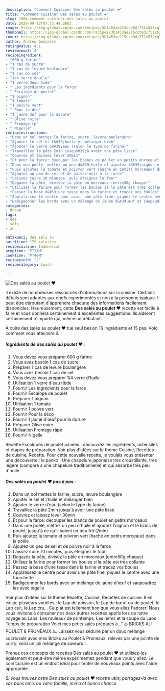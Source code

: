 ```yaml
---
description: "Comment Cuisiner Des salés au poulet ❤️"
title: "Comment Cuisiner Des salés au poulet ❤️"
slug: 1664-comment-cuisiner-des-sales-au-poulet
date: 2020-09-13T07:35:44.268Z
image: https://img-global.cpcdn.com/recipes/3b1453ae215ccb9d/751x532cq70/des-sales-au-poulet-❤️-photo-principale-de-la-recette.jpg
thumbnail: https://img-global.cpcdn.com/recipes/3b1453ae215ccb9d/751x532cq70/des-sales-au-poulet-❤️-photo-principale-de-la-recette.jpg
cover: https://img-global.cpcdn.com/recipes/3b1453ae215ccb9d/751x532cq70/des-sales-au-poulet-❤️-photo-principale-de-la-recette.jpg
author: Andrew Gonzales
ratingvalue: 4.1
reviewcount: 4
recipeingredient:
- "600 g farine"
- "1 cas de sucre"
- "1 cas de levure boulangre"
- "1 cac de sel"
- "1/4 verre dhuile"
- "1 verre deau tide"
- " Les ingrdients pour la farce"
- " Escalope de poulet"
- "1 oignon"
- "1 tomate"
- "1 poivre vert"
- " Pour la dco"
- "1 jaune duf pour la dorure"
- " Olive noire"
- " Fromage rp"
- " Nigelle"
recipeinstructions:
- "Dans un bol mettez la farine, sucre, levure boulangère"
- "Ajouter le sel et l&#39;huile et mélanger bien"
- "Ajouter le verre d&#39;eau (selon le type de farine)"
- "Travaillez la pâte 2min jusqu&#39;à avoir une pâte lisse"
- "Couvrez et laissez lever 30min"
- "Et pour la farce: decouper les blancs de poulet en petits morceaux"
- "Dans une poêle, mettez un peu d&#39;huile et ajoutez l&#39;oignon et le blanc de poulet, jusqu&#39;à ce qu&#39;il soient un peu frit (7min)"
- "Puis ajoutez la tomate et poivron vert (haché en petits morceaux) dans la poêle"
- "Ajoutez un peu de sel et de poivre noir à la farce"
- "Laissez cuire 10 minutes, puis éteignez le four"
- "Degazez la pâte, divisez la pâte en morceaux (entre50g chaque)"
- "Utilisez la farine pour former les boules si la pâte est très collante"
- "Passez la base d&#39;une tasse dans la farine et tracez vos boules"
- "Applatissez le centre pour avoir une pâte fine, piquez le centre avec une fourchette"
- "Badigeonner les bords avec un mélange de jaune d&#39;œuf et saupoudrez les avec nigelle"
categories:
- Resep
tags:
- des
- sals
- au

katakunci: des sals au 
nutrition: 179 calories
recipecuisine: Indonesian
preptime: "PT17M"
cooktime: "PT40M"
recipeyield: "2"
recipecategory: Lunch

---
```



![Des salés au poulet ❤️](https://img-global.cpcdn.com/recipes/3b1453ae215ccb9d/751x532cq70/des-sales-au-poulet-❤️-photo-principale-de-la-recette.jpg)

Il existe de nombreuses ressources d'informations sur la cuisine. Certains détails sont adaptés aux chefs expérimentés et non à la personne typique. Il peut être déroutant d'apprendre chacune des informations facilement disponibles. Heureusement, cette <strong> Des salés au poulet ❤️ </strong> recette est facile à faire et vous donnera certainement d'excellentes suggestions. Ils aideront certainement n'importe qui, même un débutant.

<!--inarticleads1-->

À cuire des salés au poulet ❤️ tue seul besion 16 Ingrédients et 15 pas. Voici comment vous atteindre il.

##### Ingrédients de des salés au poulet ❤️ :

1. Vous devez vous préparer 600 g farine
1. Vous avez besoin 1 cas de sucre
1. Préparer 1 cas de levure boulangère
1. Vous avez besoin 1 cac de sel
1. Vous devez vous préparer 1/4 verre d&#39;huile
1. Utilisation 1 verre d&#39;eau tiède
1. Fournir  Les ingrédients pour la farce
1. Fournir  Escalope de poulet
1. Préparer 1 oignon
1. Utilisation 1 tomate
1. Fournir 1 poivre vert
1. Fournir  Pour la déco
1. Fournir 1 jaune d&#39;œuf pour la dorure
1. Préparer  Olive noire
1. Utilisation  Fromage râpé
1. Fournir  Nigelle


Recette Escalopes de poulet panées : découvrez les ingrédients, ustensiles et étapes de préparation. Voir plus d&#39;idées sur le thème Cuisine, Recettes de cuisine, Recette. Pour cette nouvelle recette, je voulais vous présenter une découverte : le panko ! Une chapelure japonaise très croustillante, très légère (comparé à une chapelure traditionnelle) et qui absorbe très peu d&#39;huile. 

<!--inarticleads2-->

##### Des salés au poulet ❤️ pas à pas :

1. Dans un bol mettez la farine, sucre, levure boulangère
1. Ajouter le sel et l&#39;huile et mélanger bien
1. Ajouter le verre d&#39;eau (selon le type de farine)
1. Travaillez la pâte 2min jusqu&#39;à avoir une pâte lisse
1. Couvrez et laissez lever 30min
1. Et pour la farce: decouper les blancs de poulet en petits morceaux
1. Dans une poêle, mettez un peu d&#39;huile et ajoutez l&#39;oignon et le blanc de poulet, jusqu&#39;à ce qu&#39;il soient un peu frit (7min)
1. Puis ajoutez la tomate et poivron vert (haché en petits morceaux) dans la poêle
1. Ajoutez un peu de sel et de poivre noir à la farce
1. Laissez cuire 10 minutes, puis éteignez le four
1. Degazez la pâte, divisez la pâte en morceaux (entre50g chaque)
1. Utilisez la farine pour former les boules si la pâte est très collante
1. Passez la base d&#39;une tasse dans la farine et tracez vos boules
1. Applatissez le centre pour avoir une pâte fine, piquez le centre avec une fourchette
1. Badigeonner les bords avec un mélange de jaune d&#39;œuf et saupoudrez les avec nigelle


Voir plus d&#39;idées sur le thème Recette, Cuisine, Recettes de cuisine. Il en existe plusieurs variétés : le Lap de poisson, le Lap de bœuf ou de poulet, le Lap cuit, le Lap cru… Ce plat est tellement bon que vous allez l&#39;adorer! Nous vous invitons à consulter nos deux autres recettes appris lors de notre voyage au Laos: Les rouleaux de printemps; Les nems et la soupe du Laos ️ Temps de préparation Voici mes petits salés préparés à…&#34; ♨️ BRICKS AU POULET &amp; PRUNEAUX ♨️. Laissez vous séduire par un doux mélange sucré/salé avec mes Bricks au Poulet &amp; Pruneaux, relevés par une pointe de curry. voici un joli mélange de saveurs !. 

<!--inarticleads1-->

<p>
Prenez ces concepts de recettes Des salés au poulet ❤️ et utilisez-les également et peut-être même expérimentez pendant que vous y allez. Le coin cuisine est un endroit idéal pour tenter de nouveaux points avec l'aide appropriée.
</p>

<p>
<i>Si vous trouvez cette Des salés au poulet ❤️ recette utile, partagez-la avec vos bons amis ou votre famille, merci et bonne chance.</i>
</p>
